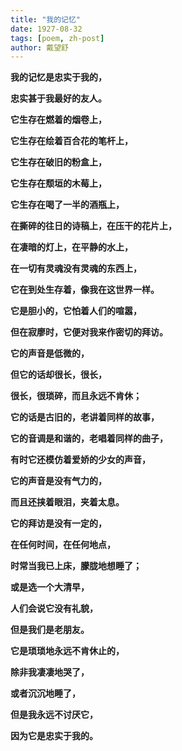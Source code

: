 ```yaml
---
title: "我的记忆"
date: 1927-08-32
tags: [poem, zh-post]
author: 戴望舒
---
```


**我的记忆是忠实于我的，**

**忠实甚于我最好的友人。**





**它生存在燃着的烟卷上，**

**它生存在绘着百合花的笔杆上，**

**它生存在破旧的粉盒上，**

**它生存在颓垣的木莓上，**

**它生存在喝了一半的酒瓶上，**

**在撕碎的往日的诗稿上，在压干的花片上，**

**在凄暗的灯上，在平静的水上，**

**在一切有灵魂没有灵魂的东西上，**

**它在到处生存着，像我在这世界一样。**







**它是胆小的，它怕着人们的喧嚣，**

**但在寂廖时，它便对我来作密切的拜访。**

**它的声音是低微的，**

**但它的话却很长，很长，**

**很长，很琐碎，而且永远不肯休；**

**它的话是古旧的，老讲着同样的故事，**

**它的音调是和谐的，老唱着同样的曲子，**

**有时它还模仿着爱娇的少女的声音，**

**它的声音是没有气力的，**

**而且还挟着眼泪，夹着太息。**







**它的拜访是没有一定的，**

**在任何时间，在任何地点，**

**时常当我已上床，朦胧地想睡了；**

**或是选一个大清早，**

**人们会说它没有礼貌，**

**但是我们是老朋友。**







**它是琐琐地永远不肯休止的，**

**除非我凄凄地哭了，**

**或者沉沉地睡了，**

**但是我永远不讨厌它，**

**因为它是忠实于我的。**